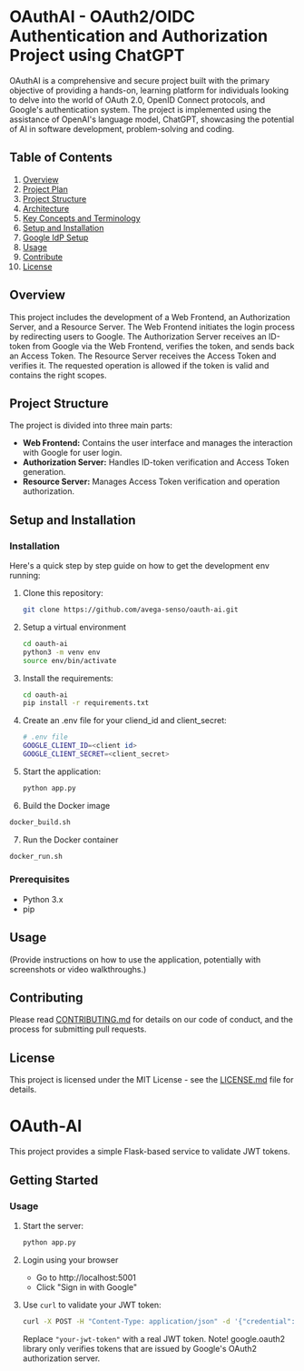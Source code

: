 # OAuthAI - OAuth2/OIDC Authentication and Authorization Project using ChatGPT 

OAuthAI is a comprehensive and secure project built with the primary objective of providing a hands-on, learning platform for individuals looking to delve into the world of OAuth 2.0, OpenID Connect protocols, and Google's authentication system. The project is implemented using the assistance of OpenAI's language model, ChatGPT, showcasing the potential of AI in software development, problem-solving and coding.

## Table of Contents
1. [Overview](#overview)
2. [Project Plan](./docs/PROJECTPLAN.md)
3. [Project Structure](#project-structure)
4. [Architecture](./docs/ARCHITECTURE.md)
5. [Key Concepts and Terminology](./docs/DEFINITIONS.md)
5. [Setup and Installation](#setup-and-installation)
6. [Google IdP Setup](./docs/GOOGLE.md)
7. [Usage](#usage)
8. [Contribute](#contribute)
9. [License](#license)

## Overview

This project includes the development of a Web Frontend, an Authorization Server, and a Resource Server. The Web Frontend initiates the login process by redirecting users to Google. The Authorization Server receives an ID-token from Google via the Web Frontend, verifies the token, and sends back an Access Token. The Resource Server receives the Access Token and verifies it. The requested operation is allowed if the token is valid and contains the right scopes.

## Project Structure

The project is divided into three main parts:

- **Web Frontend:** Contains the user interface and manages the interaction with Google for user login.
- **Authorization Server:** Handles ID-token verification and Access Token generation.
- **Resource Server:** Manages Access Token verification and operation authorization.

## Setup and Installation
### Installation

Here's a quick step by step guide on how to get the development env running:

1. Clone this repository:

    ```bash
    git clone https://github.com/avega-senso/oauth-ai.git
    ```
2. Setup a virtual environment

    ```bash
    cd oauth-ai
    python3 -m venv env
    source env/bin/activate
    ```

3. Install the requirements:

    ```bash
    cd oauth-ai
    pip install -r requirements.txt
    ```

4. Create an .env file for your cliend_id and client_secret: 

    ```bash
    # .env file
    GOOGLE_CLIENT_ID=<client id>
    GOOGLE_CLIENT_SECRET=<client_secret>
    ```

5. Start the application:

    ```bash
    python app.py
    ```

6. Build the Docker image

```bash
docker_build.sh
```

7. Run the Docker container

```bash
docker_run.sh
```

### Prerequisites

- Python 3.x
- pip

## Usage

(Provide instructions on how to use the application, potentially with screenshots or video walkthroughs.)

## Contributing

Please read [CONTRIBUTING.md](./docs/CONTRIBUTING.md) for details on our code of conduct, and the process for submitting pull requests.

## License

This project is licensed under the MIT License - see the [LICENSE.md](./docs/LICENSE.md) file for details.



# OAuth-AI

This project provides a simple Flask-based service to validate JWT tokens. 

## Getting Started




### Usage

1. Start the server:

    ```bash
    python app.py
    ```

2. Login using your browser

    - Go to http://localhost:5001
    - Click "Sign in with Google"

3. Use `curl` to validate your JWT token:

    ```bash
    curl -X POST -H "Content-Type: application/json" -d '{"credential":"<your-jwt-token>"}' http://localhost:5001/callback
    ```

    Replace `"your-jwt-token"` with a real JWT token. Note! google.oauth2 library only verifies tokens that are issued by Google's OAuth2 authorization server.





